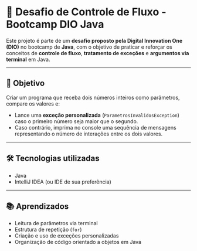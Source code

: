 # 🧠 Desafio de Controle de Fluxo - Bootcamp DIO Java

Este projeto é parte de um **desafio proposto pela Digital Innovation One (DIO)** no bootcamp de **Java**, com o objetivo de praticar e reforçar os conceitos de **controle de fluxo**, **tratamento de exceções** e **argumentos via terminal** em Java.

---

## 🎯 Objetivo

Criar um programa que receba dois números inteiros como parâmetros, compare os valores e:

- Lance uma **exceção personalizada** (`ParametrosInvalidosException`) caso o primeiro número seja maior que o segundo.
- Caso contrário, imprima no console uma sequência de mensagens representando o número de interações entre os dois valores.

---

## 🛠️ Tecnologias utilizadas

- Java  
- IntelliJ IDEA (ou IDE de sua preferência)

---

## 📚 Aprendizados

- Leitura de parâmetros via terminal  
- Estrutura de repetição (`for`)  
- Criação e uso de exceções personalizadas  
- Organização de código orientado a objetos em Java
